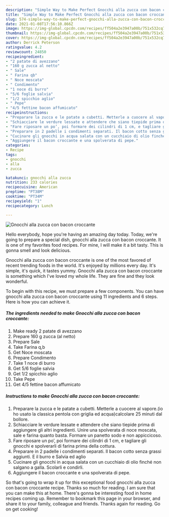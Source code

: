 ```yaml
---
description: "Simple Way to Make Perfect Gnocchi alla zucca con bacon croccante"
title: "Simple Way to Make Perfect Gnocchi alla zucca con bacon croccante"
slug: 574-simple-way-to-make-perfect-gnocchi-alla-zucca-con-bacon-croccante
date: 2021-01-08T17:56:10.866Z
image: https://img-global.cpcdn.com/recipes/ff504a2e3947a00b/751x532cq70/gnocchi-alla-zucca-con-bacon-croccante-recipe-main-photo.jpg
thumbnail: https://img-global.cpcdn.com/recipes/ff504a2e3947a00b/751x532cq70/gnocchi-alla-zucca-con-bacon-croccante-recipe-main-photo.jpg
cover: https://img-global.cpcdn.com/recipes/ff504a2e3947a00b/751x532cq70/gnocchi-alla-zucca-con-bacon-croccante-recipe-main-photo.jpg
author: Derrick Peterson
ratingvalue: 4.2
reviewcount: 24850
recipeingredient:
- "2 patate di avezzano"
- "160 g zucca al netto"
- " Sale"
- " Farina qb"
- " Noce moscata"
- " Condimento"
- "1 noce di burro"
- "5/6 foglie salvia"
- "1/2 spicchio aglio"
- " Pepe"
- "4/5 fettine bacon affumicato"
recipeinstructions:
- "Preparare la zucca e le patate a cubetti. Metterle a cuocere al vapore.(io ho usato la classica pentola con griglia ed acqua)calcolare 25 minuti dal bollore."
- "Schiacciare le verdure lessate e attendere che siano tiepide prima di aggiungere gli altri ingredienti. Unire una spolverata di noce moscata, sale e farina quanto basta. Formare un panetto sodo e non appiccicoso."
- "Fare riposare un po’, poi formare dei cilindri di 1 cm, e tagliare gli gnocchi e spolverarli di farina prima della cottura."
- "Preparare in 2 padelle i condimenti separati. Il bacon cotto senza grassi aggiunti. E il burro e Salvia ed aglio"
- "Cucinare gli gnocchi in acqua salata con un cucchiaio di olio finché non salgano a galla. Scolarli e condirli."
- "Aggiungere il bacon croccante e una spolverata di pepe."
categories:
- Recipe
tags:
- gnocchi
- alla
- zucca

katakunci: gnocchi alla zucca 
nutrition: 233 calories
recipecuisine: American
preptime: "PT38M"
cooktime: "PT34M"
recipeyield: "1"
recipecategory: Lunch

---
```



![Gnocchi alla zucca con bacon croccante](https://img-global.cpcdn.com/recipes/ff504a2e3947a00b/751x532cq70/gnocchi-alla-zucca-con-bacon-croccante-recipe-main-photo.jpg)

Hello everybody, hope you're having an amazing day today. Today, we're going to prepare a special dish, gnocchi alla zucca con bacon croccante. It is one of my favorites food recipes. For mine, I will make it a bit tasty. This is gonna smell and look delicious.



Gnocchi alla zucca con bacon croccante is one of the most favored of recent trending foods in the world. It's enjoyed by millions every day. It's simple, it's quick, it tastes yummy. Gnocchi alla zucca con bacon croccante is something which I've loved my whole life. They are fine and they look wonderful.


To begin with this recipe, we must prepare a few components. You can have gnocchi alla zucca con bacon croccante using 11 ingredients and 6 steps. Here is how you can achieve it.

<!--inarticleads1-->

##### The ingredients needed to make Gnocchi alla zucca con bacon croccante:

1. Make ready 2 patate di avezzano
1. Prepare 160 g zucca (al netto)
1. Prepare  Sale
1. Take  Farina q,b
1. Get  Noce moscata
1. Prepare  Condimento
1. Take 1 noce di burro
1. Get 5/6 foglie salvia
1. Get 1/2 spicchio aglio
1. Take  Pepe
1. Get 4/5 fettine bacon affumicato




<!--inarticleads2-->

##### Instructions to make Gnocchi alla zucca con bacon croccante:

1. Preparare la zucca e le patate a cubetti. Metterle a cuocere al vapore.(io ho usato la classica pentola con griglia ed acqua)calcolare 25 minuti dal bollore.
1. Schiacciare le verdure lessate e attendere che siano tiepide prima di aggiungere gli altri ingredienti. Unire una spolverata di noce moscata, sale e farina quanto basta. Formare un panetto sodo e non appiccicoso.
1. Fare riposare un po’, poi formare dei cilindri di 1 cm, e tagliare gli gnocchi e spolverarli di farina prima della cottura.
1. Preparare in 2 padelle i condimenti separati. Il bacon cotto senza grassi aggiunti. E il burro e Salvia ed aglio
1. Cucinare gli gnocchi in acqua salata con un cucchiaio di olio finché non salgano a galla. Scolarli e condirli.
1. Aggiungere il bacon croccante e una spolverata di pepe.




So that's going to wrap it up for this exceptional food gnocchi alla zucca con bacon croccante recipe. Thanks so much for reading. I am sure that you can make this at home. There's gonna be interesting food in home recipes coming up. Remember to bookmark this page in your browser, and share it to your family, colleague and friends. Thanks again for reading. Go on get cooking!
